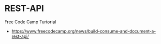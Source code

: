 # REST-API
Free Code Camp Turtorial

* https://www.freecodecamp.org/news/build-consume-and-document-a-rest-api/
